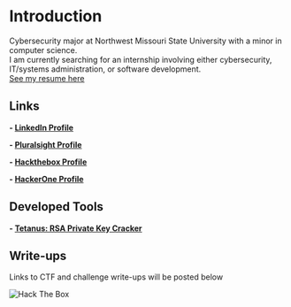 # Introduction

Cybersecurity major at Northwest Missouri State University with a minor in computer science.  
I am currently searching for an internship involving either cybersecurity, IT/systems administration, or software development.  
[See my resume here](resume.pdf)

## Links
**- [LinkedIn Profile](https://linkedin.com/in/cole-houston-1a91b2170)**

**- [Pluralsight Profile](https://app.pluralsight.com/profile/cole-houston)**

**- [Hackthebox Profile](https://www.hackthebox.eu/profile/114142)**

**- [HackerOne Profile](https://hackerone.com/rollie)**

## Developed Tools
**- [Tetanus: RSA Private Key Cracker](https://github.com/ForeverAnApple/Tetanus)**

## Write-ups
Links to CTF and challenge write-ups will be posted below


![Hack The Box](https://www.hackthebox.eu/badge/image/114142)
